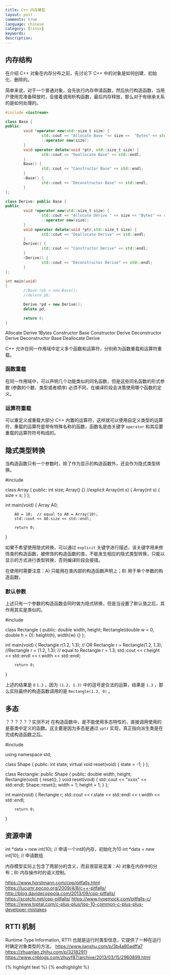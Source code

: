 ```yaml
---
title: C++ 内存模型
layout: post
comments: true
language: chinese
category: [linux]
keywords:
description:
---
```



<!-- more -->


## 内存结构

在介绍 C++ 对象在内存分布之前，先讨论下 C++ 中的对象是如何创建、初始化、删除的。

简单来说，对于一个普通对象，会先执行内存申请函数，然后执行构造函数，当用户使用完准备释放时，会接着调用析构函数，最后内存释放，那么对于有继承关系的是如何处理的。

``` cpp
#include <iostream>

class Base {
public:
        void *operator new(std::size_t size) {
                std::cout << "Allocate Base "<< size <<  "Bytes" << std::endl;
                ::operator new(size);
        }
        void operator delete(void *ptr, std::size_t size) {
                std::cout << "Deallocate Base" << std::endl;
        }
        Base() {
                std::cout << "Constructor Base" << std::endl;
        }
        ~Base() {
                std::cout << "Deconstructor Base" << std::endl;
        }
};

class Derive: public Base {
public:
        void *operator new(std::size_t size) {
                std::cout << "Allocate Derive " << size << "Bytes" << std::endl;
                ::operator new(size);
        }
        void operator delete(void *ptr,std::size_t size) {
                std::cout << "Deallocate Derive" << std::endl;
        }
        Derive() {
                std::cout << "Constructor Derive" << std::endl;
        }
        ~Derive() {
                std::cout << "Deconstructor Derive" << std::endl;
        }
};

int main(void)
{
        //Base *pb = new Base();
        //delete pb;

        Derive *pd = new Derive();
        delete pd;

        return 0;
}
```

Allocate Derive 1Bytes
Constructor Base
Constructor Derive
Deconstructor Derive
Deconstructor Base
Deallocate Derive






C++ 允许在同一作用域中定义多个函数和运算符，分别称为函数重载和运算符重载。

### 函数重载

在同一作用域中，可以声明几个功能类似的同名函数，但是这些同名函数的形式参数 (参数的个数、类型或者顺序) 必须不同，在编译阶段会决策使用哪个函数的定义。

### 运算符重载

可以重定义或重载大部分 C++ 内置的运算符，这样就可以使用自定义类型的运算符，重载的运算符是带有特殊名称的函数，函数名是由关键字 `operator` 和其后要重载的运算符符号构成的。

## 隐式类型转换

当构造函数只有一个参数时，除了作为显示的构造函数外，还会作为隐式类型转换。

#include <iostream>

class Array
{
public:
        int size;
        Array() {}
        //explicit Array(int s) {
        Array(int s) {
                size = s;
        }
};

int main(void)
{
        Array A0;

        A0 = 10;  // equal to A0 = Array(10);
        std::cout << A0.size << std::endl;

        return 0;
}

如果不希望使用隐式转换，可以通过 `explicit` 关键字进行描述，该关键字用来修饰类的构造函数，被修饰的构造函数的类，不能发生相应的隐式类型转换，只能以显示的方式进行类型转换，否则编译阶段会报错。

在使用时需要注意：A) 只能用在类内部的构造函数声明上；B) 用于单个参数的构造函数。

### 默认参数

上述只有一个参数的构造函数会同时做为隐式转换，但是当设置了默认值之后，其作用其实是类似的。

#include <iostream>

class Rectangle {
public:
        double width, height;
        Rectangle(double w = 0, double h = 0): height(h), width(w) {}
};

int main(void)
{
        Rectangle r(1.2, 1.3); // OR Rectangle r = Rectangle(1.2, 1.3);
        //Rectangle r = (1.2, 1.3); // equal to Rectangle r = 1.3;
        std::cout << r.height << std::endl << r.width << std::endl;

        return 0;
}

上述的结果是 `0` `1.3` ，因为 `(1.2, 1.3)` 中的逗号是合法的运算，结果是 `1.3` ，那么实际最终的构造函数调用的是 `Rectangle(1.3, 0)` 。

## 多态


？？？？？？实测不对
在构造函数中，是不能使用多态特性的，直接调用使用的是基类中定义的函数。这主要是因为多态是通过 `vptr` 实现，真正指向派生类是在完成构造函数之后。

#include <iostream>

using namespace std;

class Shape {
public:
        int state;
        virtual void reset(void) {
                state = -1;
        }
};

class Rectangle: public Shape {
public:
        double width, height;
        Rectangle(void) {
                reset();
        }
        void reset(void) {
                std::cout << "xxxx" << std::endl;
                Shape::reset();
                width = 1;
                height = 1;
        }
};

int main(void)
{
        Rectangle r;
        std::cout << r.state << std::endl << r.width << std::endl;

        return 0;
}


## 资源申请

int *data = new int(10); // 申请一个int的内存，初始化为10
int *data = new int[10]; // 申请数组


内存模型实际上包含了两部分的含义，而且很容易混淆：A) 对象在内存中的分布；B) 内存操作时的语义控制。











https://www.horstmann.com/cpp/pitfalls.html
https://lucumr.pocoo.org/2009/4/8/c++-pitfalls/
http://blog.davidecoppola.com/2013/09/cpp-pitfalls/
https://scotchi.net/cpp-pitfalls/
https://www.typemock.com/pitfalls-c/
https://www.toptal.com/c-plus-plus/top-10-common-c-plus-plus-developer-mistakes

## RTTI 机制

Runtime Type Information, RTTI 也就是运行时类型信息，它提供了一种在运行时确定对象类型的方法。
https://www.jianshu.com/p/3b4a80adffa7
https://zhuanlan.zhihu.com/p/32182911
https://www.cnblogs.com/zhuyf87/archive/2013/03/15/2960899.html

{% highlight text %}
{% endhighlight %}

